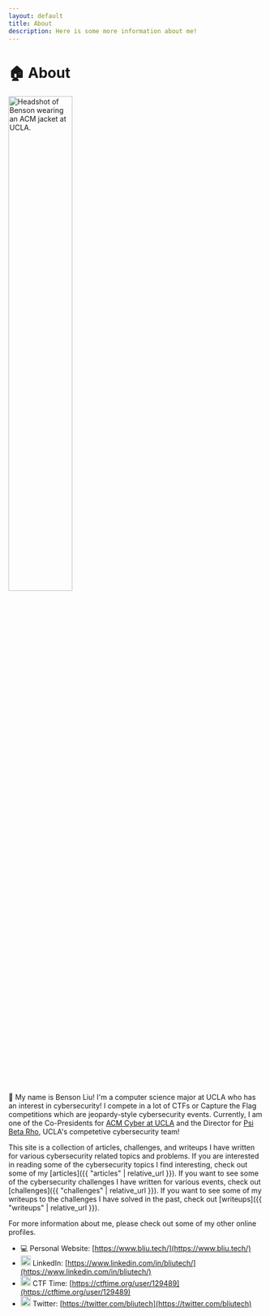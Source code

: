 ```yaml
---
layout: default
title: About
description: Here is some more information about me!
---
```

# 🏠 About

<img src="{{ '/assets/images/bliu-headshot.jpg' | relative_url }}" alt="Headshot of Benson wearing an ACM jacket at UCLA." width="50%" class="headshot">

👋 My name is Benson Liu! I'm a computer science major at UCLA who has an interest in cybersecurity! I compete in a lot of CTFs or Capture the Flag competitions which are jeopardy-style cybersecurity events. Currently, I am one of the Co-Presidents for [ACM Cyber at UCLA](https://acmcyber.com/) and the Director for [Psi Beta Rho](https://pbr.uclaacm.com/), UCLA's competetive cybersecurity team!

This site is a collection of articles, challenges, and writeups I have written for various cybersecurity related topics and problems. If you are interested in reading some of the cybersecurity topics I find interesting, check out some of my [articles]({{ "articles" | relative_url }}). If you want to see some of the cybersecurity challenges I have written for various events, check out [challenges]({{ "challenges" | relative_url }}). If you want to see some of my writeups to the challenges I have solved in the past, check out [writeups]({{ "writeups" | relative_url }}).

For more information about me, please check out some of my other online profiles.

- 💻 Personal Website: [https://www.bliu.tech/](https://www.bliu.tech/)
- <img src="https://upload.wikimedia.org/wikipedia/commons/c/ca/LinkedIn_logo_initials.png" width=20px class="contacts" /> LinkedIn: [https://www.linkedin.com/in/bliutech/](https://www.linkedin.com/in/bliutech/)
- <img src="https://pbs.twimg.com/profile_images/2189766987/ctftime-logo-avatar_400x400.png" width=20px class="contacts" /> CTF Time: [https://ctftime.org/user/129489](https://ctftime.org/user/129489)
- <img src="https://upload.wikimedia.org/wikipedia/commons/4/4f/Twitter-logo.svg" width=20px class="contacts" /> Twitter: [https://twitter.com/bliutech](https://twitter.com/bliutech)